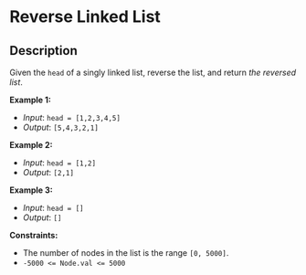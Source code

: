# Reverse Linked List

## Description

Given the `head` of a singly linked list, reverse the list, and return _the reversed list_.

**Example 1:**
- _Input_: `head = [1,2,3,4,5]`
- _Output_: `[5,4,3,2,1]`

**Example 2:**
- _Input_: `head = [1,2]`
- _Output_: `[2,1]`

**Example 3:**
- _Input_: `head = []`
- _Output_: `[]`

**Constraints:**

- The number of nodes in the list is the range `[0, 5000]`.
- `-5000 <= Node.val <= 5000`

